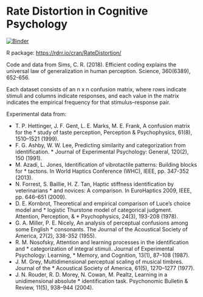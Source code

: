 # Rate Distortion in Cognitive Psychology

[![Binder](https://mybinder.org/badge_logo.svg)](https://mybinder.org/v2/gh/dalejn/rateDistortion/HEAD)

R package: https://rdrr.io/cran/RateDistortion/

Code and data from Sims, C. R. (2018). Efficient coding explains the universal law of generalization in human perception. Science, 360(6389), 652-656.

Each dataset consists of an n x n confusion matrix, where rows indicate stimuli and columns indicate responses, and each value in the matrix indicates the empirical frequency for that stimulus–response pair.

Experimental data from:

* T. P. Hettinger, J. F. Gent, L. E. Marks, M. E. Frank, A confusion matrix for the * study of taste perception, Perception & Psychophysics, 61(8), 1510–1521 (1999).
* F. G. Ashby, W. W. Lee, Predicting similarity and categorization from identification. * Journal of Experimental Psychology: General, 120(2), 150 (1991).
* M. Azadi, L. Jones, Identification of vibrotactile patterns: Building blocks for * tactons. In World Haptics Conference (WHC), IEEE, pp. 347-352 (2013).
* N. Forrest, S. Baillie, H. Z. Tan, Haptic stiffness identification by veterinarians * and novices: A comparison. In EuroHaptics 2009, IEEE, pp. 646–651 (2009).
* D. E. Kornbrot, Theoretical and empirical comparison of Luce’s choice model and * logistic Thurstone model of categorical judgment. Attention, Perception, & * Psychophysics, 24(3), 193-208 (1978).
* G. A. Miller, P. E. Nicely, An analysis of perceptual confusions among some English * consonants. The Journal of the Acoustical Society of America, 27(2), 338-352 (1955).
* R. M. Nosofsky, Attention and learning processes in the identification and * categorization of integral stimuli. Journal of Experimental Psychology: Learning, * Memory, and Cognition, 13(1), 87–108 (1987).
* J. M. Grey, Multidimensional perceptual scaling of musical timbres. Journal of the * Acoustical Society of America, 61(5), 1270–1277 (1977).
* J. N. Rouder, R. D. Morey, N. Cowan, M. Pealtz, Learning in a unidimensional absolute * identification task. Psychonomic Bulletin & Review, 11(5), 938–944 (2004).